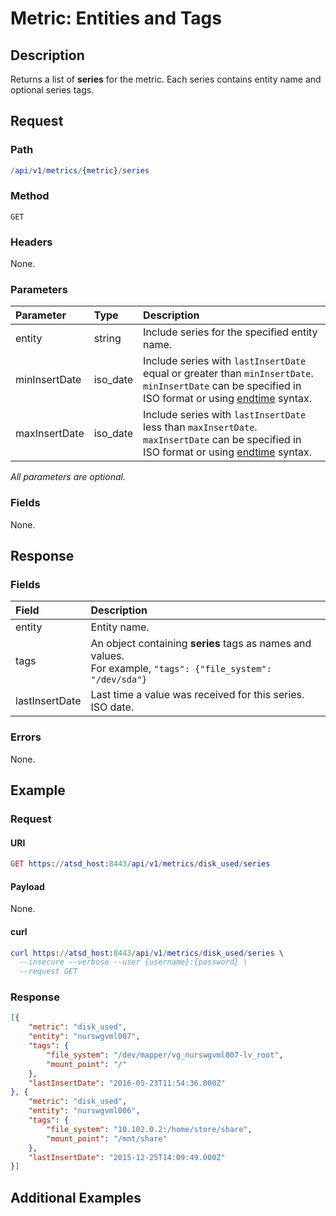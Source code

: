 # Metric: Entities and Tags

## Description 

Returns a list of **series** for the metric. Each series contains entity name and optional series tags.

## Request

### Path

```elm
/api/v1/metrics/{metric}/series
```

### Method

```
GET 
```

### Headers

None.

### Parameters

| **Parameter** |**Type**| **Description** |
|:---|:---|:---|
| entity | string|Include series for the specified entity name. |
|minInsertDate|iso_date|Include series with `lastInsertDate` equal or greater than `minInsertDate`.<br>`minInsertDate` can be specified in ISO format or using [endtime](/end-time-syntax.md) syntax.|
|maxInsertDate|iso_date|Include series with `lastInsertDate` less than `maxInsertDate`.<br>`maxInsertDate` can be specified in ISO format or using [endtime](/end-time-syntax.md) syntax.|

_All parameters are optional._

### Fields

None.

## Response

### Fields

| **Field** | **Description** |
|:---|:---|
| entity | Entity name.  |
| tags | An object containing **series** tags as names and values.<br>For example, `"tags": {"file_system": "/dev/sda"}` |
| lastInsertDate |Last time a value was received for this series. ISO date.|

### Errors

None.

## Example

### Request

#### URI

```elm
GET https://atsd_host:8443/api/v1/metrics/disk_used/series
```

#### Payload

None.

#### curl

```elm
curl https://atsd_host:8443/api/v1/metrics/disk_used/series \
  --insecure --verbose --user {username}:{password} \
  --request GET
```

### Response

```json
[{
	"metric": "disk_used",
	"entity": "nurswgvml007",
	"tags": {
		"file_system": "/dev/mapper/vg_nurswgvml007-lv_root",
		"mount_point": "/"
	},
	"lastInsertDate": "2016-05-23T11:54:36.000Z"
}, {
	"metric": "disk_used",
	"entity": "nurswgvml006",
	"tags": {
		"file_system": "10.102.0.2:/home/store/share",
		"mount_point": "/mnt/share"
	},
	"lastInsertDate": "2015-12-25T14:09:49.000Z"
}]
```

## Additional Examples




